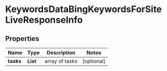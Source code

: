 # KeywordsDataBingKeywordsForSiteLiveResponseInfo


## Properties

| Name | Type | Description | Notes |
|------------ | ------------- | ------------- | -------------|
**tasks** | **List<KeywordsDataBingKeywordsForSiteLiveTaskInfo>** | array of tasks |[optional]|